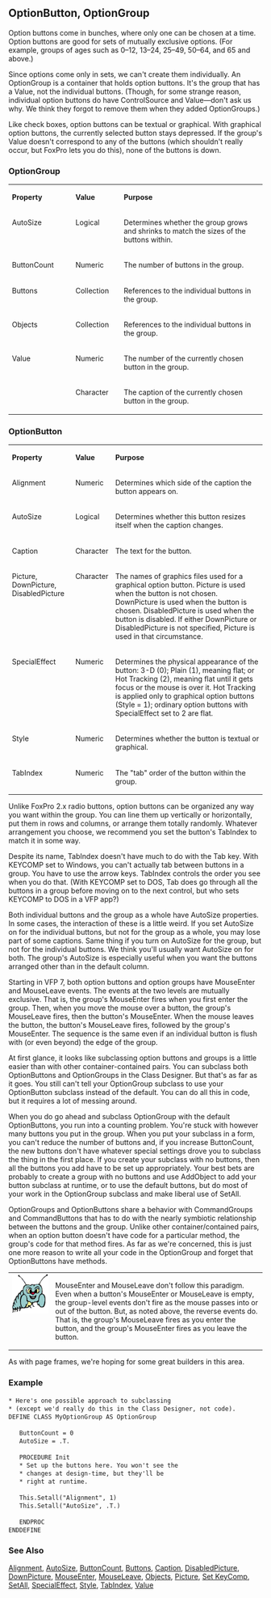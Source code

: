 ## OptionButton, OptionGroup

Option buttons come in bunches, where only one can be chosen at a time. Option buttons are good for sets of mutually exclusive options. (For example, groups of ages such as 0&ndash;12, 13&ndash;24, 25&ndash;49, 50&ndash;64, and 65 and above.)

Since options come only in sets, we can't create them individually. An OptionGroup is a                              container that holds option buttons. It's the group that has a Value, not the individual buttons. (Though, for some strange reason, individual option buttons do have ControlSource and Value&mdash;don't ask us why. We think they forgot to remove them when they added OptionGroups.)

Like check boxes, option buttons can be textual or graphical. With graphical option buttons, the currently selected button stays depressed. If the group's Value doesn't correspond to any of the buttons (which shouldn't really occur, but FoxPro lets you do this), none of the buttons is down.

### OptionGroup

<table>
<tr>
  <td width="25%" valign="top">
  <p><b>Property</b></p>
  </td>
  <td width=14% valign=top>
  <p><b>Value</b></p>
  </td>
  <td width=61% valign=top>
  <p><b>Purpose</b></p>
  </td>
 </tr>
<tr>
  <td width="25%" valign="top">
  <p>AutoSize</p>
  </td>
  <td width=14% valign=top>
  <p>Logical</p>
  </td>
  <td width=61% valign=top>
  <p>Determines whether the group grows and shrinks to match the sizes of the buttons within.</p>
  </td>
 </tr>
<tr>
  <td width="25%" valign="top">
  <p>ButtonCount</p>
  </td>
  <td width=14% valign=top>
  <p>Numeric</p>
  </td>
  <td width=61% valign=top>
  <p>The number of buttons in the group.</p>
  </td>
 </tr>
<tr>
  <td width="25%" valign="top">
  <p>Buttons</p>
  </td>
  <td width=14% valign=top>
  <p>Collection</p>
  </td>
  <td width=61% valign=top>
  <p>References to the individual buttons in the group.</p>
  </td>
 </tr>
<tr>
  <td width="25%" valign="top">
  <p>Objects</p>
  </td>
  <td width=14% valign=top>
  <p>Collection</p>
  </td>
  <td width=61% valign=top>
  <p>References to the individual buttons in the group.</p>
  </td>
 </tr>
<tr>
  <td width=25% rowspan=2 valign=top>
  <p>Value</p>
  </td>
  <td width=14% valign=top>
  <p>Numeric</p>
  </td>
  <td width=61% valign=top>
  <p>The number of the currently chosen button in the group.</p>
  </td>
 </tr>
<tr>
  <td width=19% valign=top>
  <p>Character</p>
  </td>
  <td width=81% valign=top>
  <p>The caption of the currently chosen button in the group.</p>
  </td>
 </tr>
</table>

### OptionButton

<table>
<tr>
  <td width="25%" valign="top">
  <p><b>Property</b></p>
  </td>
  <td width=14% valign=top>
  <p><b>Value</b></p>
  </td>
  <td width=61% valign=top>
  <p><b>Purpose</b></p>
  </td>
 </tr>
<tr>
  <td width="25%" valign="top">
  <p>Alignment</p>
  </td>
  <td width=14% valign=top>
  <p>Numeric</p>
  </td>
  <td width=61% valign=top>
  <p>Determines which side of the caption the button appears on.</p>
  </td>
 </tr>
<tr>
  <td width="25%" valign="top">
  <p>AutoSize</p>
  </td>
  <td width=14% valign=top>
  <p>Logical</p>
  </td>
  <td width=61% valign=top>
  <p>Determines whether this button resizes itself when the caption changes.</p>
  </td>
 </tr>
<tr>
  <td width="25%" valign="top">
  <p>Caption</p>
  </td>
  <td width=14% valign=top>
  <p>Character</p>
  </td>
  <td width=61% valign=top>
  <p>The text for the button.</p>
  </td>
 </tr>
<tr>
  <td width="25%" valign="top">
  <p>Picture, DownPicture, DisabledPicture</p>
  </td>
  <td width=14% valign=top>
  <p>Character</p>
  </td>
  <td width=61% valign=top>
  <p>The names of graphics files used for a graphical option button. Picture is used when the button is not chosen. DownPicture is used when the button is chosen. DisabledPicture is used when the button is disabled. If either DownPicture or DisabledPicture is not specified, Picture is used in that circumstance.</p>
  </td>
 </tr>
<tr>
  <td width="25%" valign="top">
  <p>SpecialEffect</p>
  </td>
  <td width=14% valign=top>
  <p>Numeric</p>
  </td>
  <td width=61% valign=top>
  <p>Determines the physical appearance of the button: 3-D (0); Plain (1), meaning flat; or Hot Tracking (2), meaning flat until it gets focus or the mouse is over it. Hot Tracking is applied only to graphical option buttons (Style = 1); ordinary option buttons with SpecialEffect set to 2 are flat.</p>
  </td>
 </tr>
<tr>
  <td width="25%" valign="top">
  <p>Style</p>
  </td>
  <td width=14% valign=top>
  <p>Numeric</p>
  </td>
  <td width=61% valign=top>
  <p>Determines whether the button is textual or graphical.</p>
  </td>
 </tr>
<tr>
  <td width="25%" valign="top">
  <p>TabIndex</p>
  </td>
  <td width=14% valign=top>
  <p>Numeric</p>
  </td>
  <td width=61% valign=top>
  <p>The &quot;tab&quot; order of the button within the group.</p>
  </td>
 </tr>
</table>

Unlike FoxPro 2.x radio buttons, option buttons can be organized any way you want within the group. You can line them up vertically or horizontally, put them in rows and columns, or arrange them totally randomly. Whatever arrangement you choose, we recommend you set the button's TabIndex to match it in some way. 

Despite its name, TabIndex doesn't have much to do with the Tab key. With KEYCOMP set to Windows, you can't actually tab between buttons in a group. You have to use the arrow keys. TabIndex controls the order you see when you do that. (With KEYCOMP set to DOS, Tab does go through all the buttons in a group before moving on to the next control, but who sets KEYCOMP to DOS in a VFP app?)

Both individual buttons and the group as a whole have AutoSize properties. In some cases, the interaction of these is a little weird. If you set AutoSize on for the individual buttons, but not for the group as a whole, you may lose part of some captions. Same thing if you turn on AutoSize for the group, but not for the individual buttons. We think you'll usually want AutoSize on for both. The group's AutoSize is especially useful when you want the buttons arranged other than in the default column.

Starting in VFP 7, both option buttons and option groups have MouseEnter and MouseLeave events. The events at the two levels are mutually exclusive. That is, the group's MouseEnter fires when you first enter the group. Then, when you move the mouse over a button, the group's MouseLeave fires, then the button's MouseEnter. When the mouse leaves the button, the button's MouseLeave fires, followed by the group's MouseEnter. The sequence is the same even if an individual button is flush with (or even beyond) the edge of the group.

At first glance, it looks like subclassing option buttons and groups is a little easier than with other container-contained pairs. You can subclass both OptionButtons and OptionGroups in the Class Designer. But that's as far as it goes. You still can't tell your OptionGroup subclass to use your OptionButton subclass instead of the default. You can do all this in code, but it requires a lot of messing around.

When you do go ahead and subclass OptionGroup with the default OptionButtons, you run into a counting problem. You're stuck with however many buttons you put in the group. When you put your subclass in a form, you can't reduce the number of buttons and, if you increase ButtonCount, the new buttons don't have whatever special settings drove you to subclass the thing in the first place. If you create your subclass with no buttons, then all the buttons you add have to be set up appropriately. Your best bets are probably to create a group with no buttons and use AddObject to add your button subclass at runtime, or to use the default buttons, but do most of your work in the OptionGroup subclass and make liberal use of SetAll.

OptionGroups and OptionButtons share a behavior with CommandGroups and CommandButtons that has to do with the nearly symbiotic relationship between the buttons and the group. Unlike other container/contained pairs, when an option button doesn't have code for a particular method, the group's code for that method fires. As far as we're concerned, this is just one more reason to write all your code in the OptionGroup and forget that OptionButtons have methods.

<table>
<tr>
  <td width="17%" valign="top">
<img width="95" height="78" src="bug.gif">
  </td>
  <td width=83%>
  <p>MouseEnter and MouseLeave don't follow this paradigm. Even when a button's MouseEnter or MouseLeave is empty, the group-level events don't fire as the mouse passes into or out of the button. But, as noted above, the reverse events do. That is, the group's MouseLeave fires as you enter the button, and the group's MouseEnter fires as you leave the button.</p>
  </td>
 </tr>
</table>

As with page frames, we're hoping for some great builders in this area.

### Example

```foxpro
* Here's one possible approach to subclassing
* (except we'd really do this in the Class Designer, not code).
DEFINE CLASS MyOptionGroup AS OptionGroup

   ButtonCount = 0
   AutoSize = .T.

   PROCEDURE Init
   * Set up the buttons here. You won't see the
   * changes at design-time, but they'll be
   * right at runtime.

   This.Setall("Alignment", 1)
   This.Setall("AutoSize", .T.)

   ENDPROC
ENDDEFINE
```
### See Also

[Alignment](s4g442.md), [AutoSize](s4g478.md), [ButtonCount](s4g466.md), [Buttons](s4g466.md), [Caption](s4g482.md), [DisabledPicture](s4g496.md), [DownPicture](s4g496.md), [MouseEnter](s4g869.md), [MouseLeave](s4g869.md), [Objects](s4g701.md), [Picture](s4g496.md), [Set KeyComp](s4g277.md), [SetAll](s4g394.md), [SpecialEffect](s4g628.md), [Style](s4g543.md), [TabIndex](s4g544.md), [Value](s4g414.md)